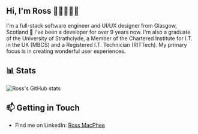 ## Hi, I'm Ross 👋🏻👨🏻‍💻

I'm a full-stack software engineer and UI/UX designer from Glasgow, Scotland 🏴󠁧󠁢󠁳󠁣󠁴󠁿 I've been a developer for over 9 years now. I'm also a graduate of the University of Strathclyde, a Member of the Chartered Institute for I.T. in the UK (MBCS) and a Registered I.T. Technician (RITTech). My primary focus is in creating wonderful user experiences.

## 📊 Stats

![Ross's GitHub stats](https://github-readme-stats.vercel.app/api?username=rossyman&show_icons=true&count_private=true)

## 📫 Getting in Touch
- Find me on LinkedIn: [Ross MacPhee](https://www.linkedin.com/in/ross-macphee/)
